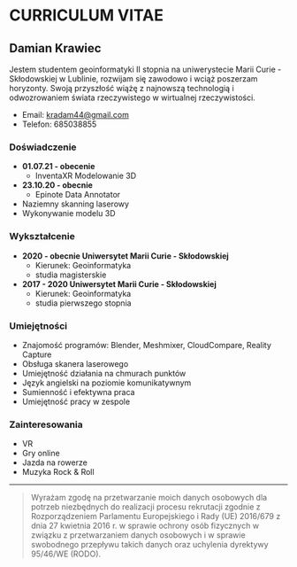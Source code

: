 # **CURRICULUM VITAE**

## Damian Krawiec 

Jestem  studentem geoinformatyki II stopnia na uniwerystecie Marii Curie - Skłodowskiej w Lublinie, rozwijam się zawodowo i wciąż poszerzam horyzonty. Swoją przyszłość wiążę z najnowszą technologią i odwozrowaniem świata rzeczywistego w wirtualnej rzeczywistości. 

- Email: kradam44@gmail.com
- Telefon: 685038855

### Doświadczenie

- **01.07.21 - obecenie** 
  - InventaXR
    Modelowanie 3D
- **23.10.20 - obecnie**
  - Epinote
  Data Annotator
- Naziemny skanning laserowy
- Wykonywanie modelu 3D 

### Wykształcenie 
- **2020 - obecnie Uniwersytet Marii Curie - Skłodowskiej** 
  - Kierunek: Geoinformatyka
  - studia magisterskie
- **2017 - 2020 Uniwersytet Marii Curie - Skłodowskiej** 
   - Kierunek: Geoinformatyka
   - studia pierwszego stopnia

### Umiejętności 

- Znajomość programów: Blender, Meshmixer, CloudCompare, Reality Capture
- Obsługa skanera laserowego
- Umiejętność działania na chmurach punktów
- Język angielski na poziomie komunikatywnym
- Sumienność i efektywna praca
- Umiejętność pracy w zespole

### Zainteresowania 
 - VR
 - Gry online
 - Jazda na rowerze
 - Muzyka Rock & Roll

 ___
>Wyrażam zgodę na przetwarzanie moich danych osobowych dla potrzeb niezbędnych do realizacji procesu rekrutacji zgodnie z Rozporządzeniem Parlamentu Europejskiego i Rady (UE) 2016/679 z dnia 27 kwietnia 2016 r. w sprawie ochrony osób fizycznych w związku z przetwarzaniem danych osobowych i w sprawie swobodnego przepływu takich danych oraz uchylenia dyrektywy 95/46/WE (RODO). 


